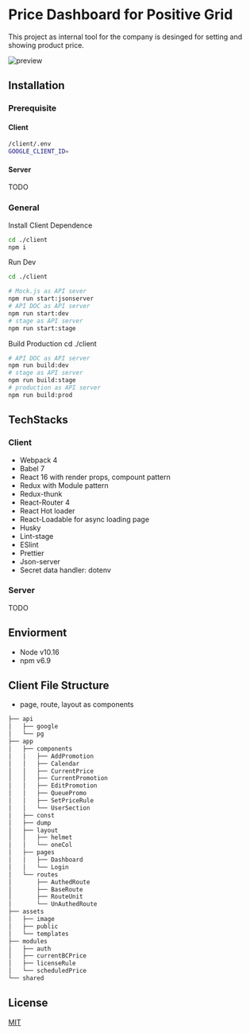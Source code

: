 # Price Dashboard for Positive Grid

This project as internal tool for the company is desinged for setting and showing product price.

![preview](https://i.imgur.com/bCIldOr.png)

## Installation

### Prerequisite

#### Client

```bash
/client/.env
GOOGLE_CLIENT_ID=

```

#### Server

TODO

### General

Install Client Dependence

```bash
cd ./client
npm i
```

Run Dev

```bash
cd ./client

# Mock.js as API sever
npm run start:jsonserver
# API DOC as API server
npm run start:dev
# stage as API server
npm run start:stage

```

Build Production
cd ./client

```bash
# API DOC as API server
npm run build:dev
# stage as API server
npm run build:stage
# production as API server
npm run build:prod
```

## TechStacks

### Client

- Webpack 4
- Babel 7
- React 16 with render props, compount pattern
- Redux with Module pattern
- Redux-thunk
- React-Router 4
- React Hot loader
- React-Loadable for async loading page
- Husky
- Lint-stage
- ESlint
- Prettier
- Json-server
- Secret data handler: dotenv

### Server

TODO

## Enviorment

- Node v10.16
- npm v6.9

## Client File Structure

- page, route, layout as components

```bash
├── api
│   ├── google
│   └── pg
├── app
│   ├── components
│   │   ├── AddPromotion
│   │   ├── Calendar
│   │   ├── CurrentPrice
│   │   ├── CurrentPromotion
│   │   ├── EditPromotion
│   │   ├── QueuePromo
│   │   ├── SetPriceRule
│   │   └── UserSection
│   ├── const
│   ├── dump
│   ├── layout
│   │   ├── helmet
│   │   └── oneCol
│   ├── pages
│   │   ├── Dashboard
│   │   └── Login
│   └── routes
│       ├── AuthedRoute
│       ├── BaseRoute
│       ├── RouteUnit
│       └── UnAuthedRoute
├── assets
│   ├── image
│   ├── public
│   └── templates
├── modules
│   ├── auth
│   ├── currentBCPrice
│   ├── licenseRule
│   └── scheduledPrice
└── shared

```

## License

[MIT](https://choosealicense.com/licenses/mit/)

